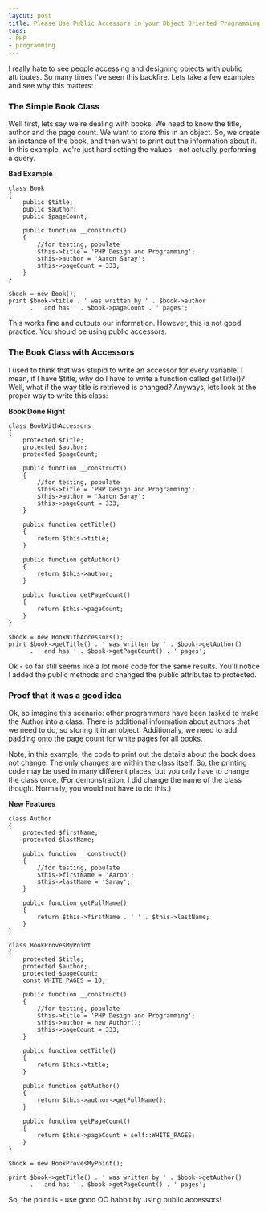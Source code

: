```yaml
---
layout: post
title: Please Use Public Accessors in your Object Oriented Programming
tags:
- PHP
- programming
---
```


I really hate to see people accessing and designing objects with public attributes.  So many times I've seen this backfire.  Lets take a few examples and see why this matters:


### The Simple Book Class



Well first, lets say we're dealing with books.  We need to know the title, author and the page count.  We want to store this in an object.  So, we create an instance of the book, and then want to print out the information about it.  In this example, we're just hard setting the values - not actually performing a query.

**Bad Example**

```php?start_inline=1
class Book
{
    public $title;
    public $author;
    public $pageCount;

    public function __construct()
    {
        //for testing, populate
        $this->title = 'PHP Design and Programming';
        $this->author = 'Aaron Saray';
        $this->pageCount = 333;
    }
}

$book = new Book();
print $book->title . ' was written by ' . $book->author
      . ' and has ' . $book->pageCount . ' pages';
```


This works fine and outputs our information.  However, this is not good practice.  You should be using public accessors.



### The Book Class with Accessors



I used to think that was stupid to write an accessor for every variable.  I mean, if I have $title, why do I have to write a function called getTitle()?  Well, what if the way title is retrieved is changed?  Anyways, lets look at the proper way to write this class:

**Book Done Right**

```php?start_inline=1
class BookWithAccessors
{
    protected $title;
    protected $author;
    protected $pageCount;

    public function __construct()
    {
        //for testing, populate
        $this->title = 'PHP Design and Programming';
        $this->author = 'Aaron Saray';
        $this->pageCount = 333;
    }

    public function getTitle()
    {
        return $this->title;
    }

    public function getAuthor()
    {
        return $this->author;
    }

    public function getPageCount()
    {
        return $this->pageCount;
    }
}

$book = new BookWithAccessors();
print $book->getTitle() . ' was written by ' . $book->getAuthor()
      . ' and has ' . $book->getPageCount() . ' pages';
```


Ok - so far still seems like a lot more code for the same results.  You'll notice I added the public methods and changed the public attributes to protected.

### Proof that it was a good idea



Ok, so imagine this scenario:  other programmers have been tasked to make the Author into a class.  There is additional information about authors that we need to do, so storing it in an object.  Additionally, we need to add padding onto the page count for white pages for all books.

Note, in this example, the code to print out the details about the book does not change.  The only changes are within the class itself.  So, the printing code may be used in many different places, but you only have to change the class once.  (For demonstration, I did change the name of the class though. Normally, you would not have to do this.)

**New Features**

```php?start_inline=1
class Author
{
    protected $firstName;
    protected $lastName;

    public function __construct()
    {
        //for testing, populate
        $this->firstName = 'Aaron';
        $this->lastName = 'Saray';
    }

    public function getFullName()
    {
        return $this->firstName . ' ' . $this->lastName;
    }
}

class BookProvesMyPoint
{
    protected $title;
    protected $author;
    protected $pageCount;
    const WHITE_PAGES = 10;

    public function __construct()
    {
        //for testing, populate
        $this->title = 'PHP Design and Programming';
        $this->author = new Author();
        $this->pageCount = 333;
    }

    public function getTitle()
    {
        return $this->title;
    }

    public function getAuthor()
    {
        return $this->author->getFullName();
    }

    public function getPageCount()
    {
        return $this->pageCount + self::WHITE_PAGES;
    }
}

$book = new BookProvesMyPoint();

print $book->getTitle() . ' was written by ' . $book->getAuthor()
      . ' and has ' . $book->getPageCount() . ' pages';
```


So, the point is - use good OO habbit by using public accessors!

